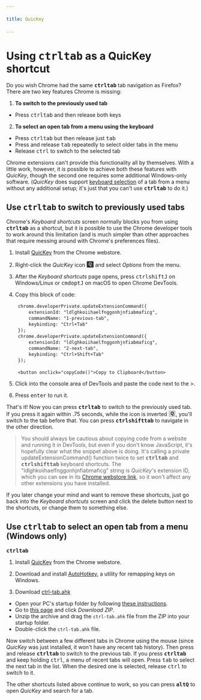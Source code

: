 ```yaml
---

title: QuicKey

---
```


# Using <kbd>ctrl</kbd><kbd>tab</kbd> as a QuicKey shortcut

Do you wish Chrome had the same <b><kbd>ctrl</kbd><kbd>tab</kbd></b> tab navigation as Firefox?  There are two key features Chrome is missing:

1. **To switch to the previously used tab**
  - Press <kbd>ctrl</kbd><kbd>tab</kbd> and then release both keys
2. **To select an open tab from a menu using the keyboard**
  - Press <kbd>ctrl</kbd><kbd>tab</kbd> but then release just <kbd>tab</kbd>
  - Press and release <kbd>tab</kbd> repeatedly to select older tabs in the menu
  - Release <kbd>ctrl</kbd> to switch to the selected tab

Chrome extensions can't provide this functionality all by themselves.  With a little work, however, it *is* possible to achieve both these features with *QuicKey*, though the second one requires some additional Windows-only software.  (*QuicKey* does support [keyboard selection](/QuicKey/#mru) of a tab from a menu without any additional setup; it's just that you can't use <b><kbd>ctrl</kbd><kbd>tab</kbd></b> to do it.)


## Use <b><kbd>ctrl</kbd><kbd>tab</kbd></b> to switch to previously used tabs

Chrome's *Keyboard shortcuts* screen normally blocks you from using <b><kbd>ctrl</kbd><kbd>tab</kbd></b> as a shortcut, but it is possible to use the Chrome developer tools to work around this limitation (and is much simpler than other approaches that require messing around with Chrome's preferences files).

1. Install [QuicKey](https://chrome.google.com/webstore/detail/quickey-%E2%80%93-the-quick-tab-s/ldlghkoiihaelfnggonhjnfiabmaficg) from the Chrome webstore.

2. Right-click the *QuicKey* icon <img src="../img/icon-38.png" style="height: 19px; vertical-align: text-bottom;"> and select *Options* from the menu.

3. After the *Keyboard shortcuts* page opens, press <kbd>ctrl</kbd><kbd>shift</kbd><kbd>J</kbd> on Windows/Linux or <kbd>cmd</kbd><kbd>opt</kbd><kbd>J</kbd> on macOS to open Chrome DevTools.

4. Copy this block of code:

        chrome.developerPrivate.updateExtensionCommand({
            extensionId: "ldlghkoiihaelfnggonhjnfiabmaficg",
            commandName: "1-previous-tab",
            keybinding: "Ctrl+Tab"
        });
        chrome.developerPrivate.updateExtensionCommand({
            extensionId: "ldlghkoiihaelfnggonhjnfiabmaficg",
            commandName: "2-next-tab",
            keybinding: "Ctrl+Shift+Tab"
        });

        <button onclick="copyCode()">Copy to Clipboard</button>

5. Click into the console area of DevTools and paste the code next to the >.

6. Press <kbd>enter</kbd> to run it.

That's it!  Now you can press <b><kbd>ctrl</kbd><kbd>tab</kbd></b> to switch to the previously used tab.  If you press it again within .75 seconds, while the icon is inverted <img src="../img/icon-38-inverted.png" style="height: 19px; vertical-align: text-bottom;">, you'll switch to the tab before that.  You can press <b><kbd>ctrl</kbd><kbd>shift</kbd><kbd>tab</kbd></b> to navigate in the other direction.

> You should always be cautious about copying code from a website and running it in DevTools, but even if you don't know JavaScript, it's hopefully clear what the snippet above is doing.  It's calling a private updateExtensionCommand() function twice to set <b><kbd>ctrl</kbd><kbd>tab</kbd></b> and <b><kbd>ctrl</kbd><kbd>shift</kbd><kbd>tab</kbd></b> keyboard shortcuts.  The "ldlghkoiihaelfnggonhjnfiabmaficg" string is *QuicKey*'s extension ID, which you can see in its [Chrome webstore link](https://chrome.google.com/webstore/detail/quickey-%E2%80%93-the-quick-tab-s/ldlghkoiihaelfnggonhjnfiabmaficg), so it won't affect any other extensions you have installed.

If you later change your mind and want to remove these shortcuts, just go back into the *Keyboard shortcuts* screen and click the delete button next to the shortcuts, or change them to something else.


## Use <b><kbd>ctrl</kbd><kbd>tab</kbd></b> to select an open tab from a menu (Windows only)


<b><kbd>ctrl</kbd><kbd>tab</kbd></b>



1. Install [QuicKey](https://chrome.google.com/webstore/detail/quickey-%E2%80%93-the-quick-tab-s/ldlghkoiihaelfnggonhjnfiabmaficg) from the Chrome webstore.

2. Download and install [AutoHotkey](https://www.autohotkey.com/download/ahk-install.exe), a utility for remapping keys on Windows.

3. Download [ctrl-tab.ahk](ctrl-tab.ahk)

- Open your PC's startup folder by following [these instructions](https://www.autohotkey.com/docs/FAQ.htm#Startup).
- Go to [this page](https://gist.github.com/fwextensions/511e0f6886eac3d07cf7a21fbb10a6c7) and click *Download ZIP*.
- Unzip the archive and drag the `ctrl-tab.ahk` file from the ZIP into your startup folder.
- Double-click the `ctrl-tab.ahk` file.

Now switch between a few different tabs in Chrome using the mouse (since *QuicKey* was just installed, it won't have any recent tab history).  Then press and release <b><kbd>ctrl</kbd><kbd>tab</kbd></b> to switch to the previous tab.  If you press <b><kbd>ctrl</kbd><kbd>tab</kbd></b> and keep holding <kbd>ctrl</kbd>, a menu of recent tabs will open.  Press <kbd>tab</kbd> to select the next tab in the list.  When the desired one is selected, release <kbd>ctrl</kbd> to switch to it.

The other shortcuts listed above continue to work, so you can press <b><kbd>alt</kbd><kbd>Q</kbd></b> to open *QuicKey* and search for a tab.


<script>
    function copyCode()
    {
        var copyFrom = document.createElement("textarea"),
            body = document.body,
            result;

        copyFrom.textContent = document.getElementsByClassName("highlight")[1].textContent;
        body.appendChild(copyFrom);
        copyFrom.focus();
        copyFrom.select();
        result = document.execCommand("copy");
        body.removeChild(copyFrom);

        if (!result) {
            alert("The browser blocked the copy action for some reason.");
        }
    }
</script>